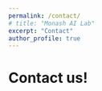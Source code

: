 ```yaml
---
permalink: /contact/
# title: "Monash AI Lab"
excerpt: "Contact"
author_profile: true
---
```


# Contact us!